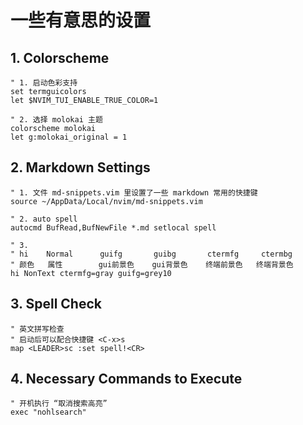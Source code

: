 # 一些有意思的设置

## 1. Colorscheme

    " 1. 启动色彩支持
    set termguicolors
    let $NVIM_TUI_ENABLE_TRUE_COLOR=1
    
    " 2. 选择 molokai 主题
    colorscheme molokai
    let g:molokai_original = 1

## 2. Markdown Settings

    " 1. 文件 md-snippets.vim 里设置了一些 markdown 常用的快捷键
    source ~/AppData/Local/nvim/md-snippets.vim
    
    " 2. auto spell
    autocmd BufRead,BufNewFile *.md setlocal spell
    
    " 3.
    " hi    Normal      guifg       guibg       ctermfg     ctermbg
    " 颜色   属性        gui前景色    gui背景色    终端前景色   终端背景色
    hi NonText ctermfg=gray guifg=grey10

## 3. Spell Check

    " 英文拼写检查
    " 启动后可以配合快捷键 <C-x>s
    map <LEADER>sc :set spell!<CR>

## 4. Necessary Commands to Execute

    " 开机执行 “取消搜索高亮”
    exec "nohlsearch"
